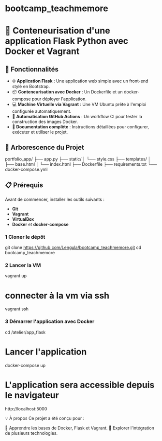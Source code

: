 # bootcamp_teachmemore

# 🐳 Conteneurisation d'une application Flask Python avec Docker et Vagrant

## 🚀 Fonctionnalités

- 🌐 **Application Flask** : Une application web simple avec un front-end stylé en Bootstrap.
- 📦 **Conteneurisation avec Docker** : Un Dockerfile et un docker-compose pour déployer l'application.
- 💻 **Machine Virtuelle via Vagrant** : Une VM Ubuntu prête à l'emploi configurée automatiquement.
- 🤖 **Automatisation GitHub Actions** : Un workflow CI pour tester la construction des images Docker.
- 📖 **Documentation complète** : Instructions détaillées pour configurer, exécuter et utiliser le projet.

## 📂 Arborescence du Projet

portfolio_app/
├── app.py
├── static/
│   └── style.css
├── templates/
│   ├── base.html
│   └── index.html
├── Dockerfile
├── requirements.txt
└── docker-compose.yml

## 📋 Prérequis

Avant de commencer, installer les outils suivants : 
- **Git** 
- **Vagrant** 
- **VirtualBox**
- **Docker** et **docker-compose**

### 1 Cloner le dépôt
git clone https://github.com/Lengula/bootcamp_teachmemore.git
cd bootcamp_teachmemore

### 2 Lancer la VM
vagrant up

# connecter à la vm via ssh
vagrant ssh

### 3 Démarrer l'application avec Docker

cd /atelier/app_flask

# Lancer l'application
docker-compose up

# L'application sera accessible depuis le navigateur
http://localhost:5000

💡 À propos
Ce projet a été conçu pour :

🌱 Apprendre les bases de Docker, Flask et Vagrant.
🔗 Explorer l'intégration de plusieurs technologies.


